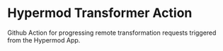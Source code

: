 # Hypermod Transformer Action
Github Action for progressing remote transformation requests triggered from the Hypermod App.

